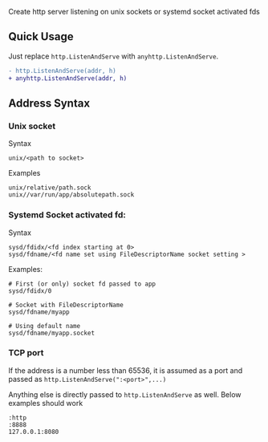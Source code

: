 Create http server listening on unix sockets or systemd socket activated fds

## Quick Usage

Just replace `http.ListenAndServe` with `anyhttp.ListenAndServe`.

```diff
- http.ListenAndServe(addr, h)
+ anyhttp.ListenAndServe(addr, h)
```

## Address Syntax

### Unix socket

Syntax

    unix/<path to socket>

Examples

    unix/relative/path.sock
    unix//var/run/app/absolutepath.sock

### Systemd Socket activated fd:

Syntax

    sysd/fdidx/<fd index starting at 0>
    sysd/fdname/<fd name set using FileDescriptorName socket setting >

Examples:
    
    # First (or only) socket fd passed to app
    sysd/fdidx/0

    # Socket with FileDescriptorName
    sysd/fdname/myapp

    # Using default name
    sysd/fdname/myapp.socket

### TCP port

If the address is a number less than 65536, it is assumed as a port and passed as `http.ListenAndServe(":<port>",...)`

Anything else is directly passed to `http.ListenAndServe` as well. Below examples should work

    :http
    :8888
    127.0.0.1:8080
